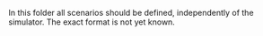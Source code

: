 In this folder all scenarios should be defined, independently of the simulator.
The exact format is not yet known.